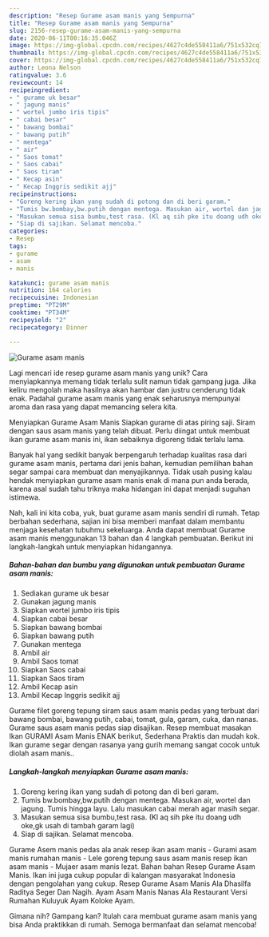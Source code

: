 ```yaml
---
description: "Resep Gurame asam manis yang Sempurna"
title: "Resep Gurame asam manis yang Sempurna"
slug: 2156-resep-gurame-asam-manis-yang-sempurna
date: 2020-06-11T00:16:35.046Z
image: https://img-global.cpcdn.com/recipes/4627c4de558411a6/751x532cq70/gurame-asam-manis-foto-resep-utama.jpg
thumbnail: https://img-global.cpcdn.com/recipes/4627c4de558411a6/751x532cq70/gurame-asam-manis-foto-resep-utama.jpg
cover: https://img-global.cpcdn.com/recipes/4627c4de558411a6/751x532cq70/gurame-asam-manis-foto-resep-utama.jpg
author: Leona Nelson
ratingvalue: 3.6
reviewcount: 14
recipeingredient:
- " gurame uk besar"
- " jagung manis"
- " wortel jumbo iris tipis"
- " cabai besar"
- " bawang bombai"
- " bawang putih"
- " mentega"
- " air"
- " Saos tomat"
- " Saos cabai"
- " Saos tiram"
- " Kecap asin"
- " Kecap Inggris sedikit ajj"
recipeinstructions:
- "Goreng kering ikan yang sudah di potong dan di beri garam."
- "Tumis bw.bombay,bw.putih dengan mentega. Masukan air, wortel dan jagung. Tumis hingga layu. Lalu masukan cabai merah agar masih segar."
- "Masukan semua sisa bumbu,test rasa. (Kl aq sih pke itu doang udh oke,gk usah di tambah garam lagi)"
- "Siap di sajikan. Selamat mencoba."
categories:
- Resep
tags:
- gurame
- asam
- manis

katakunci: gurame asam manis 
nutrition: 164 calories
recipecuisine: Indonesian
preptime: "PT29M"
cooktime: "PT34M"
recipeyield: "2"
recipecategory: Dinner

---
```



![Gurame asam manis](https://img-global.cpcdn.com/recipes/4627c4de558411a6/751x532cq70/gurame-asam-manis-foto-resep-utama.jpg)

Lagi mencari ide resep gurame asam manis yang unik? Cara menyiapkannya memang tidak terlalu sulit namun tidak gampang juga. Jika keliru mengolah maka hasilnya akan hambar dan justru cenderung tidak enak. Padahal gurame asam manis yang enak seharusnya mempunyai aroma dan rasa yang dapat memancing selera kita.

Menyiapkan Gurame Asam Manis Siapkan gurame di atas piring saji. Siram dengan saus asam manis yang telah dibuat. Perlu diingat untuk membuat ikan gurame asam manis ini, ikan sebaiknya digoreng tidak terlalu lama.

Banyak hal yang sedikit banyak berpengaruh terhadap kualitas rasa dari gurame asam manis, pertama dari jenis bahan, kemudian pemilihan bahan segar sampai cara membuat dan menyajikannya. Tidak usah pusing kalau hendak menyiapkan gurame asam manis enak di mana pun anda berada, karena asal sudah tahu triknya maka hidangan ini dapat menjadi suguhan istimewa.


Nah, kali ini kita coba, yuk, buat gurame asam manis sendiri di rumah. Tetap berbahan sederhana, sajian ini bisa memberi manfaat dalam membantu menjaga kesehatan tubuhmu sekeluarga. Anda dapat membuat Gurame asam manis menggunakan 13 bahan dan 4 langkah pembuatan. Berikut ini langkah-langkah untuk menyiapkan hidangannya.

<!--inarticleads1-->

##### Bahan-bahan dan bumbu yang digunakan untuk pembuatan Gurame asam manis:

1. Sediakan  gurame uk besar
1. Gunakan  jagung manis
1. Siapkan  wortel jumbo iris tipis
1. Siapkan  cabai besar
1. Siapkan  bawang bombai
1. Siapkan  bawang putih
1. Gunakan  mentega
1. Ambil  air
1. Ambil  Saos tomat
1. Siapkan  Saos cabai
1. Siapkan  Saos tiram
1. Ambil  Kecap asin
1. Ambil  Kecap Inggris sedikit ajj


Gurame filet goreng tepung siram saus asam manis pedas yang terbuat dari bawang bombai, bawang putih, cabai, tomat, gula, garam, cuka, dan nanas. Gurame saus asam manis pedas siap disajikan. Resep membuat masakan Ikan GURAMI Asam Manis ENAK berikut, Sederhana Praktis dan mudah kok. Ikan gurame segar dengan rasanya yang gurih memang sangat cocok untuk diolah asam manis.. 

<!--inarticleads2-->

##### Langkah-langkah menyiapkan Gurame asam manis:

1. Goreng kering ikan yang sudah di potong dan di beri garam.
1. Tumis bw.bombay,bw.putih dengan mentega. Masukan air, wortel dan jagung. Tumis hingga layu. Lalu masukan cabai merah agar masih segar.
1. Masukan semua sisa bumbu,test rasa. (Kl aq sih pke itu doang udh oke,gk usah di tambah garam lagi)
1. Siap di sajikan. Selamat mencoba.


Gurame Asem manis pedas ala anak resep ikan asam manis - Gurami asam manis rumahan manis - Lele goreng tepung saus asam manis resep ikan asam manis - Mujaer asam manis lezat. Bahan bahan Resep Gurame Asam Manis. Ikan ini juga cukup popular di kalangan masyarakat Indonesia dengan pengolahan yang cukup. Resep Gurame Asam Manis Ala Dhasilfa Raditya Seger Dan Nagih. Ayam Asam Manis Nanas Ala Restaurant Versi Rumahan Kuluyuk Ayam Koloke Ayam. 

Gimana nih? Gampang kan? Itulah cara membuat gurame asam manis yang bisa Anda praktikkan di rumah. Semoga bermanfaat dan selamat mencoba!
